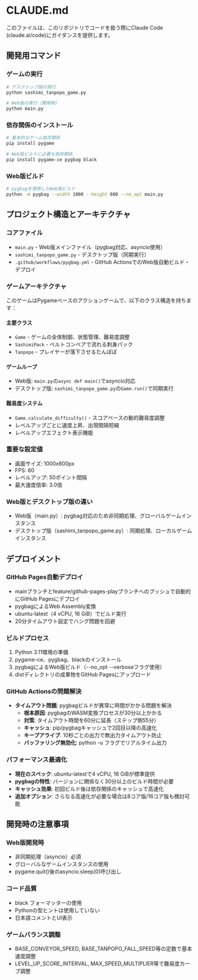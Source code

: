 # CLAUDE.md

このファイルは、このリポジトリでコードを扱う際にClaude Code (claude.ai/code)にガイダンスを提供します。

## 開発用コマンド

### ゲームの実行
```bash
# デスクトップ版の実行
python sashimi_tanpopo_game.py

# Web版の実行（開発時）
python main.py
```

### 依存関係のインストール
```bash
# 基本的なゲーム依存関係
pip install pygame

# Web版ビルドに必要な依存関係
pip install pygame-ce pygbag black
```

### Web版ビルド
```bash
# pygbagを使用したWeb版ビルド
python -m pygbag --width 1000 --height 600 --no_opt main.py
```

## プロジェクト構造とアーキテクチャ

### コアファイル
- `main.py` - Web版メインファイル（pygbag対応、asyncio使用）
- `sashimi_tanpopo_game.py` - デスクトップ版（同期実行）
- `.github/workflows/pygbag.yml` - GitHub ActionsでのWeb版自動ビルド・デプロイ

### ゲームアーキテクチャ
このゲームはPygameベースのアクションゲームで、以下のクラス構造を持ちます：

#### 主要クラス
- `Game` - ゲームの全体制御、状態管理、難易度調整
- `SashimiPack` - ベルトコンベアで流れる刺身パック
- `Tanpopo` - プレイヤーが落下させるたんぽぽ

#### ゲームループ
- Web版: `main.py`の`async def main()`でasyncio対応
- デスクトップ版: `sashimi_tanpopo_game.py`の`Game.run()`で同期実行

#### 難易度システム
- `Game.calculate_difficulty()` - スコアベースの動的難易度調整
- レベルアップごとに速度上昇、出現間隔短縮
- レベルアップエフェクト表示機能

### 重要な設定値
- 画面サイズ: 1000x600px
- FPS: 60
- レベルアップ: 50ポイント間隔
- 最大速度倍率: 3.0倍

### Web版とデスクトップ版の違い
- Web版（main.py）: pygbag対応のため非同期処理、グローバルゲームインスタンス
- デスクトップ版（sashimi_tanpopo_game.py）: 同期処理、ローカルゲームインスタンス

## デプロイメント

### GitHub Pages自動デプロイ
- mainブランチとfeature/github-pages-playブランチへのプッシュで自動的にGitHub Pagesにデプロイ
- pygbagによるWeb Assembly変換
- ubuntu-latest（4 vCPU, 16 GiB）でビルド実行
- 20分タイムアウト設定でハング問題を回避

### ビルドプロセス
1. Python 3.11環境の準備
2. pygame-ce、pygbag、blackのインストール
3. pygbagによるWeb版ビルド（--no_opt --verboseフラグ使用）
4. distディレクトリの成果物をGitHub Pagesにアップロード

### GitHub Actionsの問題解決
- **タイムアウト問題**: pygbagビルドが異常に時間がかかる問題を解決
  - **根本原因**: pygbagのWASM変換プロセスが30分以上かかる
  - **対策**: タイムアウト時間を60分に延長（ステップ側55分）
  - **キャッシュ**: pip/pygbagキャッシュで2回目以降の高速化
  - **キープアライブ**: 10秒ごとの出力で無出力タイムアウト防止
  - **バッファリング無効化**: python -u フラグでリアルタイム出力

### パフォーマンス最適化
- **現在のスペック**: ubuntu-latestで4 vCPU, 16 GiBが標準提供
- **pygbagの特性**: バージョンに関係なく30分以上のビルド時間が必要
- **キャッシュ効果**: 初回ビルド後は依存関係のキャッシュで高速化
- **追加オプション**: さらなる高速化が必要な場合は8コア版/16コア版も検討可能

## 開発時の注意事項

### Web版開発時
- 非同期処理（asyncio）必須
- グローバルなゲームインスタンスの使用
- pygame.quit()後のasyncio.sleep(0)呼び出し

### コード品質
- black フォーマッターの使用
- Pythonの型ヒントは使用していない
- 日本語コメントとUI表示

### ゲームバランス調整
- BASE_CONVEYOR_SPEED, BASE_TANPOPO_FALL_SPEED等の定数で基本速度調整
- LEVEL_UP_SCORE_INTERVAL, MAX_SPEED_MULTIPLIER等で難易度カーブ調整
